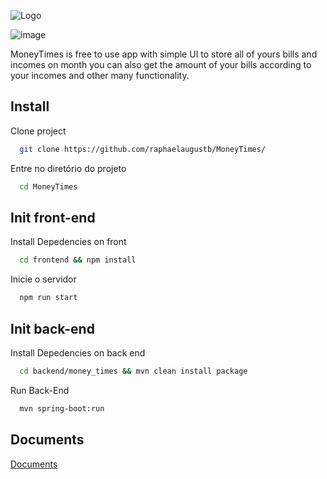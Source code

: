 
![Logo](https://github.com/raphaelaugustb/MoneyTimes/assets/66183690/75b543ae-69b7-4d3f-a632-c93117ae2f59)



![image](https://github.com/raphaelaugustb/MoneyTimes/assets/66183690/ec1a5f26-2203-4fce-8837-710f839beb32)


MoneyTimes is free to use app with simple UI to store all of yours bills and incomes on month you can also get the amount of your bills according to your incomes and other many functionality.


## Install

Clone project

```bash
  git clone https://github.com/raphaelaugustb/MoneyTimes/
```

Entre no diretório do projeto

```bash
  cd MoneyTimes
```
## Init front-end

Install Depedencies on front

```bash
  cd frontend && npm install
```

Inicie o servidor

```bash
  npm run start
```

## Init back-end

Install Depedencies on back end

```bash
  cd backend/money_times && mvn clean install package 
```

Run Back-End

```bash
  mvn spring-boot:run 
```

## Documents

[Documents]([https://github.com/raphaelaugustb/MoneyTimes/documents](https://github.com/raphaelaugustb/MoneyTimes/blob/main/documents/documents.md))

